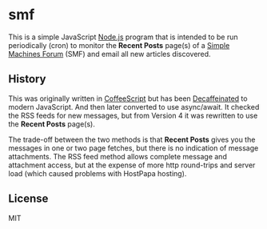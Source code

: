 # smf

This is a simple JavaScript
[Node.js](https://nodejs.org/en/) program
that is intended to be run periodically (cron)
to monitor the **Recent Posts** page(s) of a
[Simple Machines Forum](http://www.simplemachines.org/)
(SMF) and email all new articles discovered.

## History

This was originally written in
[CoffeeScript](http://coffeescript.org/) but
has been
[Decaffeinated](http://decaffeinate-project.org/)
to modern JavaScript. And then later converted
to use async/await. It checked the RSS feeds
for new messages, but from Version 4 it was
rewritten to use the **Recent Posts** page(s).

The trade-off between the two methods is that
**Recent Posts** gives you the messages in one
or two page fetches, but there is no indication
of message attachments.  The RSS feed method
allows complete message and attachment access,
but at the expense of more http round-trips and
server load (which caused problems with HostPapa
hosting).

## License

MIT

